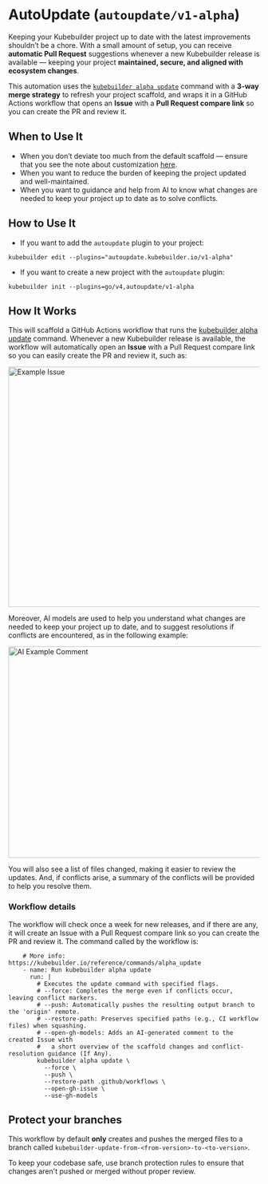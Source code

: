 # AutoUpdate (`autoupdate/v1-alpha`)

Keeping your Kubebuilder project up to date with the latest improvements shouldn’t be a chore.
With a small amount of setup, you can receive **automatic Pull Request** suggestions whenever a new
Kubebuilder release is available — keeping your project **maintained, secure, and aligned with ecosystem changes**.

This automation uses the [`kubebuilder alpha update`][alpha-update-command] command with a **3-way merge strategy** to
refresh your project scaffold, and wraps it in a GitHub Actions workflow that opens an **Issue** with a **Pull Request compare link** so you can create the PR and review it.

## When to Use It

- When you don’t deviate too much from the default scaffold — ensure that you see the note about customization [here](https://book.kubebuilder.io/versions_compatibility_supportability#project-customizations).
- When you want to reduce the burden of keeping the project updated and well-maintained.
- When you want to guidance and help from AI to know what changes are needed to keep your project up to date
as to solve conflicts.

## How to Use It

- If you want to add the `autoupdate` plugin to your project:

```shell
kubebuilder edit --plugins="autoupdate.kubebuilder.io/v1-alpha"
```

- If you want to create a new project with the `autoupdate` plugin:

```shell
kubebuilder init --plugins=go/v4,autoupdate/v1-alpha
```

## How It Works

This will scaffold a GitHub Actions workflow that runs the [kubebuilder alpha update][alpha-update-command] command.
Whenever a new Kubebuilder release is available, the workflow will automatically open an **Issue** with a Pull Request compare link so you can easily create the PR and review it, such as:

<img width="638" height="482" alt="Example Issue" src="https://github.com/user-attachments/assets/589fd16b-7709-4cd5-b169-fd53d69790d4" />

Moreover, AI models are used to help you understand what changes are needed to keep your project up to date,
and to suggest resolutions if conflicts are encountered, as in the following example:

<img width="715" height="424" alt="AI Example Comment" src="https://github.com/user-attachments/assets/3f8bc35d-8ba0-4fc5-931b-56b1cb238462" />

You will also see a list of files changed, making it easier to review the updates.
And, if conflicts arise, a summary of the conflicts will be provided to help you resolve them.

### Workflow details

The workflow will check once a week for new releases, and if there are any, it will create an Issue with a Pull Request compare link so you can create the PR and review it.
The command called by the workflow is:

```shell
	# More info: https://kubebuilder.io/reference/commands/alpha_update
    - name: Run kubebuilder alpha update
      run: |
		# Executes the update command with specified flags.
		# --force: Completes the merge even if conflicts occur, leaving conflict markers.
		# --push: Automatically pushes the resulting output branch to the 'origin' remote.
		# --restore-path: Preserves specified paths (e.g., CI workflow files) when squashing.
		# --open-gh-models: Adds an AI-generated comment to the created Issue with
		#   a short overview of the scaffold changes and conflict-resolution guidance (If Any).
        kubebuilder alpha update \
          --force \
          --push \
          --restore-path .github/workflows \
          --open-gh-issue \
          --use-gh-models
```

<aside class="warning">
<h1>Protect your branches</h1>

This workflow by default **only** creates and pushes the merged files to a branch
called `kubebuilder-update-from-<from-version>-to-<to-version>`.

To keep your codebase safe, use branch protection rules to ensure that
changes aren't pushed or merged without proper review.

</aside>

[alpha-update-command]: ./../../reference/commands/alpha_update.md